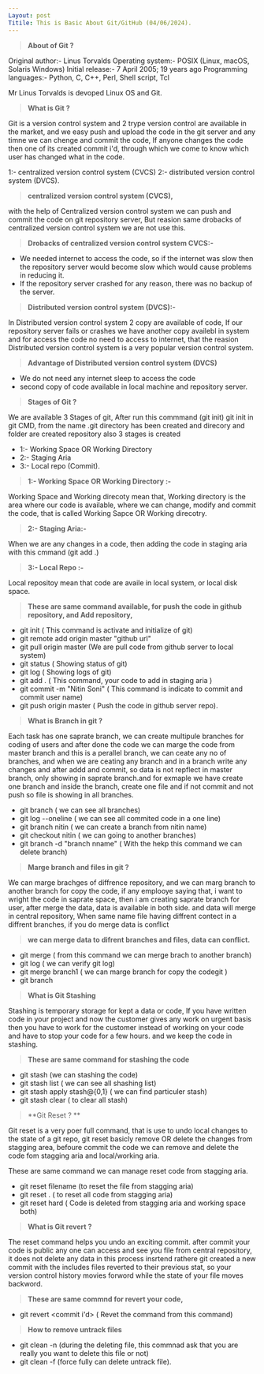 ```yaml
---
Layout: post
Titile: This is Basic About Git/GitHub (04/06/2024).
---
```


> **About of Git ?**

Original author:- Linus Torvalds
Operating system:- POSIX (Linux, macOS, Solaris Windows)
Initial release:- 7 April 2005; 19 years ago
Programming languages:- Python, C, C++, Perl, Shell script, Tcl

Mr Linus Torvalds is devoped Linux OS and Git.

> **What is Git ?**

Git is a version control system and 2 trype version control are available in the market, and we easy push and upload the code in the git server and any timne we can chenge and commit the code, If anyone changes the code then one of its created commit i'd, through which we come to know which user has changed what in the code.

1:- centralized version control system (CVCS)
2:- distributed version control system (DVCS).

> **centralized version control system (CVCS),**

with the help of Centralized version control system we can push and commit the code on git repository server, But reasion same drobacks of centralized version control system we are not use this.

> **Drobacks of centralized version control system CVCS:-**

- We needed internet to access the code, so if the internet was slow then the repository server would become slow which would cause problems in reducing it.
- If the repository server crashed for any reason, there was no backup of the server.

> **Distributed version control system (DVCS):-**

In Distributed version control system 2 copy are available of code, If our repository server fails or crashes we have another copy availebl in system and for access the code no need to access to internet, that the reasion Distributed version control system is a very popular version control system.

> **Advantage of Distributed version control system (DVCS)**

- We do not need any internet sleep to access the code
- second copy of code available in local machine and repository server.

> **Stages of Git ?**

We are available 3 Stages of git, 
After run this commmand (git init) git init in git CMD, from the name .git directory has been created and direcory and folder are created repository also 3 stages is created 
- 1:- Working Space OR Working Directory 
- 2:- Staging Aria 
- 3:- Local repo (Commit). 

> **1:- Working Space OR Working Directory :-**

Working Space and Working direcoty mean that, Working directory is the area where our code is available, where we can change, modify and commit the code, that is called Working Sapce OR Working direcotry. 

> **2:- Staging Aria:-**

When we are any changes in a code, then adding the code in staging aria with this cmmand (git add .) 

> **3:- Local Repo :-**

Local repositoy mean that code are availe in local system, or local disk space.

> **These are same command available, for push the code in github repository, and Add repository,**

- git init ( This command is activate and initialize of git)
- git remote add origin master "github url"
- git pull origin master (We are pull code from github server to local system)
- git status ( Showing status of git)
- git log ( Showing logs of git)
- git add . ( This command, your code to add in staging aria )
- git commit -m "Nitin Soni" ( This command is indicate to commit and commit user name)
- git push origin master ( Push the code in github server repo).

> **What is Branch in git ?**

Each task has one saprate branch, we can create multipule branches for coding of users and after done the code we can marge the code from master branch and this is a perallel branch, we can ceate any no of branches, and when we are ceating any branch and in a branch write any changes and after addd and commit, so data is not repflect in master branch, only showing in saprate branch.and for exmaple we have create one branch and inside the branch, create one file and if not commit and not push so file is showing in all branches.

- git branch ( we can see all branches)
- git log --oneline ( we can see all commited code in a one line)
- git branch nitin ( we can create a branch from nitin name)
- git checkout nitin ( we can going to another branches)
- git branch -d "branch nname" ( With the hekp this command we can delete branch)

> **Marge branch and files in git ?**

We can marge brachges of diffrence repository, and we can marg branch to another branch for copy the code, if any emplooye saying that, i want to wright the code in saprate space, then i am creating saprate branch for user, after merge the data, data is available in both side. and data will merge in central repository, 
When same name file having diffrent contect in a diffrent branches, if you do merge data is conflict

> **we can merge data to difrent branches and files, data can conflict.**   

- git merge <branch name> ( from this command we can merge brach to another branch)
- git log ( we can verify git log)
- git merge branch1 ( we can marge branch for copy the codegit )
- git branch

> **What is Git Stashing**

Stashing is temporary storage for kept a data or code,
If you have written code in your project and now the customer gives any work on urgent basis then you have to work for the customer instead of working on your code and have to stop your code for a few hours. and we keep the code in stashing.

> **These are same command for stashing the code**

- git stash (we can stashing the code)
- git stash list ( we can see all shashing list)
- git stash apply stash@{0,1} ( we can find particuler stash)
- git stash clear ( to clear all stash)

> **Git Reset ? **

Git reset is a very poer full command, that is use to undo local changes to the state of a git repo, git reset basicly remove OR delete the changes from stagging area, befoure commit the code we can remove and delete the code fom stagging aria and local/working aria.

These are same command we can manage reset code from stagging aria.

- git reset filename (to reset the file from stagging aria)
- git reset . ( to reset all code from stagging aria)
- git reset hard ( Code is deleted from stagging aria and working space both)

> **What is Git revert ?**

The reset command helps you undo an exciting commit. after commit your code is public any one can access and see you file from central repository, it does not delete any data in this process insrtend rathere git created a new commit with the includes files reverted to their previous stat, so your version control history movies forword while the state of your file moves backword.

> **These are same commnd for revert your code,**

- git revert <commit i'd> ( Revet the command from this command)

> **How to remove untrack files**

- git clean -n (during the deleting file, this commnad ask that you are really you want to delete this file or not)
- git clean -f  (force fully can delete untrack file).
